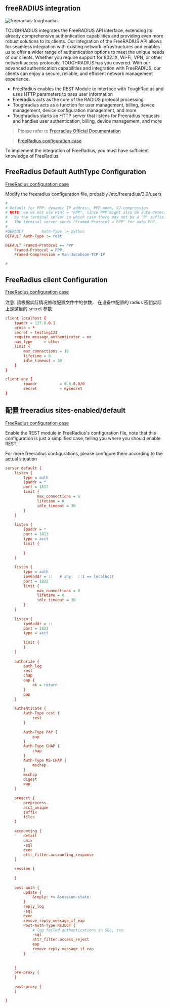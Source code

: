 ## freeRADIUS integration


![freeradius-toughradius](https://github.com/talkincode/toughradius/assets/377938/f735d45d-3325-49e5-8b73-21c6205248e3)


TOUGHRADIUS integrates the FreeRADIUS API interface, extending its already comprehensive authentication capabilities and providing even more robust solutions to its clients. 
Our integration of the FreeRADIUS API allows for seamless integration with existing network infrastructures and enables us to offer a wider range of authentication options to meet the unique needs of our clients. 
Whether you require support for 802.1X, Wi-Fi, VPN, or other network access protocols, TOUGHRADIUS has you covered. With our advanced authentication capabilities and integration with FreeRADIUS, our clients can enjoy a secure, reliable, and efficient network management experience.


- FreeRadius enables the REST Module to interface with ToughRadius and uses HTTP parameters to pass user information
- Freeradius acts as the core of the RADIUS protocol processing
- Toughradius acts as a function for user management, billing, device management, device configuration management, and more
- Toughradius starts an HTTP server that listens for Freeradius requests and handles user authentication, billing, device management, and more

> Please refer to [Freeradius Official Documentation](https://networkradius.com/doc/3.0.10/raddb/mods-available/rest.html)

> [FreeRadius configuration case](https://github.com/talkincode/toughradius/tree/main/assets/freeradius)

To implement the integration of FreeRadius, you must have sufficient knowledge of FreeRadius

## FreeRadius Default AuthType Configuration

[FreeRadius configuration case](https://github.com/talkincode/toughradius/tree/main/assets/freeradius)

Modify the freeradius configuration file, probably /etc/freeradius/3.0/users

```ini
#
# Default for PPP: dynamic IP address, PPP mode, VJ-compression.
# NOTE: we do not use Hint = "PPP", since PPP might also be auto-detected
#	by the terminal server in which case there may not be a "P" suffix.
#	The terminal server sends "Framed-Protocol = PPP" for auto PPP.
#
#DEFAULT        Auth-Type := python
DEFAULT Auth-Type := rest

DEFAULT	Framed-Protocol == PPP
	Framed-Protocol = PPP,
	Framed-Compression = Van-Jacobson-TCP-IP

#
```


## FreeRadius client Configuration

[FreeRadius configuration case](https://github.com/talkincode/toughradius/tree/main/assets/freeradius)

注意: 请根据实际情况修改配置文件中的参数， 在设备中配置的 radius 密钥实际上是这里的 secret 参数

```conf
client localhost {
	ipaddr = 127.0.0.1
	proto = *
	secret = testing123
	require_message_authenticator = no
	nas_type	 = other
	limit {
		max_connections = 16
		lifetime = 0
		idle_timeout = 30
	}
}

client any {
        ipaddr          = 0.0.0.0/0
        secret          = mysecret
}
```


## 配置 freeradius sites-enabled/default

[FreeRadius configuration case](https://github.com/talkincode/toughradius/tree/main/assets/freeradius)

Enable the REST module in FreeRadius's configuration file, 
note that this configuration is just a simplified case, 
telling you where you should enable REST, 

For more freeradius configurations, please configure them according to the actual situation

```ini
server default {
    listen {
        type = auth
        ipaddr = *
        port = 1812
        limit {
              max_connections = 6
              lifetime = 0
              idle_timeout = 30
        }
    }
    
    listen {
        ipaddr = *
        port = 1813
        type = acct
        limit {
    
        }
    }
    
    listen {
        type = auth
        ipv6addr = ::	# any.  ::1 == localhost
        port = 1822
        limit {
              max_connections = 0
              lifetime = 0
              idle_timeout = 30
        }
    }
    
    listen {
        ipv6addr = ::
        port = 1823
        type = acct
        
        limit {
        }
    }
    
    authorize {
        auth_log
        rest
        chap
        eap {
            ok = return
        }
        pap
    }
    
    authenticate {
        Auth-Type rest {
            rest
        }
    
        Auth-Type PAP {
            pap
        }
        Auth-Type CHAP {
            chap
        }
        Auth-Type MS-CHAP {
            mschap
        }
        mschap
        digest
        eap
    }
    
    preacct {
        preprocess
        acct_unique
        suffix
        files
    }
    
    accounting {
        detail
        unix
        -sql
        exec
        attr_filter.accounting_response
    }
    
    session {
    
    }
    
    post-auth {
        update {
            &reply: += &session-state:
        }
        reply_log
        -sql
        exec
        remove_reply_message_if_eap
        Post-Auth-Type REJECT {
            # log failed authentications in SQL, too.
            -sql
            attr_filter.access_reject
            eap
            remove_reply_message_if_eap
        }
    
    
    }
    pre-proxy {
    }
        
    post-proxy {
    }

}

```
